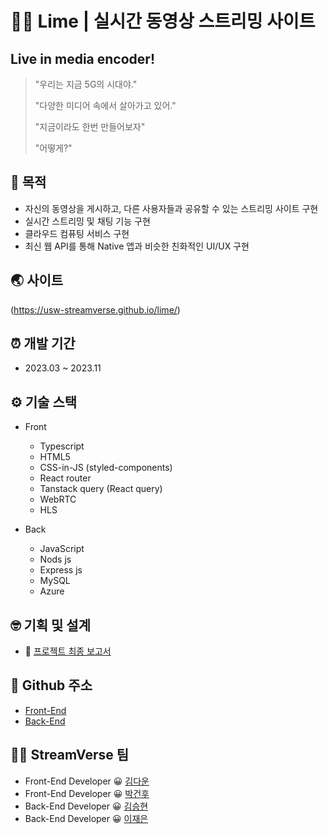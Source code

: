 # 🍋‍🟩 Lime | 실시간 동영상 스트리밍 사이트

## Live in media encoder!

> "우리는 지금 5G의 시대야."
>
> "다양한 미디어 속에서 살아가고 있어."
>
> "지금이라도 한번 만들어보자"
>
> "어떻게?"


## 🚩 목적
- 자신의 동영상을 게시하고, 다른 사용자들과 공유할 수 있는 스트리밍 사이트 구현
- 실시간 스트리밍 및 채팅 기능 구현
- 클라우드 컴퓨팅 서비스 구현
- 최신 웹 API를 통해 Native 앱과 비슷한 친화적인 UI/UX 구현

## 🌏 사이트

(https://usw-streamverse.github.io/lime/) 

## ⏰ 개발 기간

- 2023.03 ~ 2023.11

## ⚙️ 기술 스택

- Front

  - Typescript
  - HTML5
  - CSS-in-JS (styled-components)
  - React router
  - Tanstack query (React query)
  - WebRTC
  - HLS

- Back

  - JavaScript
  - Nods js
  - Express js
  - MySQL
  - Azure

## 🤓 기획 및 설계

- 📄 [프로젝트 최종 보고서](https://drive.google.com/file/d/16NshRXH_DIsC6fhu5Q-h5IvyN6nOLr8P/view?usp=drive_link)


## 🎲 Github 주소

- [Front-End](https://github.com/usw-streamverse/lime)
- [Back-End](https://github.com/usw-streamverse/lime-back)

## 🎥🌌 StreamVerse 팀

- Front-End Developer 😀 [김다운](https://github.com/kimdw524)
- Front-End Developer 😀 [박건후](https://github.com/uuuussss11)
- Back-End Developer 😀 [김승현](https://github.com/IforCU)
- Back-End Developer 😀 [이재은](https://github.com/Jaeeun708)

